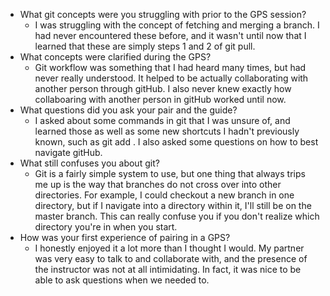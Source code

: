 * What git concepts were you struggling with prior to the GPS session?
  * I was struggling with the concept of fetching and merging a branch. I had never encountered these before, and it wasn't until now that I learned that these are simply steps 1 and 2 of git pull.
* What concepts were clarified during the GPS?
  * Git workflow was something that I had heard many times, but had never really understood. It helped to be actually collaborating with another person through gitHub. I also never knew exactly how collaboaring with another person in gitHub worked until now.
* What questions did you ask your pair and the guide?
  * I asked about some commands in git that I was unsure of, and learned those as well as some new shortcuts I hadn't previously known, such as git add . I also asked some questions on how to best navigate gitHub.
* What still confuses you about git?
  * Git is a fairly simple system to use, but one thing that always trips me up is the way that branches do not cross over into other directories. For example, I could checkout a new branch in one directory, but if I navigate into a directory within it, I'll still be on the master branch. This can really confuse you if you don't realize which directory you're in when you start.
* How was your first experience of pairing in a GPS?
  * I honestly enjoyed it a lot more than I thought I would. My partner was very easy to talk to and collaborate with, and the presence of the instructor was not at all intimidating. In fact, it was nice to be able to ask questions when we needed to.